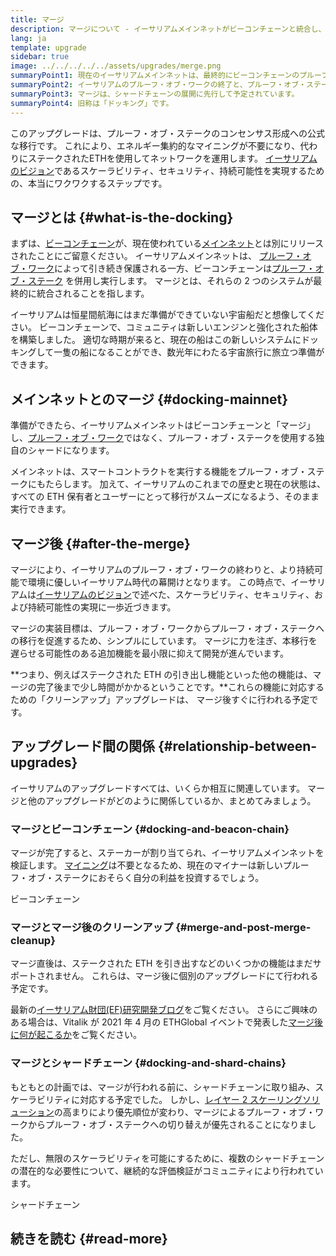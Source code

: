 ```yaml
---
title: マージ
description: マージについて - イーサリアムメインネットがビーコンチェーンと統合し、プルーフ・オブ・ステークシステムの実現
lang: ja
template: upgrade
sidebar: true
image: ../../../../../assets/upgrades/merge.png
summaryPoint1: 現在のイーサリアムメインネットは、最終的にビーコンチェーンのプルーフ・オブ・ステークシステムと「マージ(統合)」されます。
summaryPoint2: イーサリアムのプルーフ・オブ・ワークの終了と、プルーフ・オブ・ステークへの完全な移行がこれで完了します。
summaryPoint3: マージは、シャードチェーンの展開に先行して予定されています。
summaryPoint4: 旧称は「ドッキング」です。
---
```


<UpgradeStatus dateKey="page-upgrades-merge-date">
  このアップグレードは、プルーフ・オブ・ステークのコンセンサス形成への公式な移行です。 これにより、エネルギー集約的なマイニングが不要になり、代わりにステークされたETHを使用してネットワークを運用します。 <a href="/upgrades/vision/">イーサリアムのビジョン</a>であるスケーラビリティ、セキュリティ、持続可能性を実現するための、本当にワクワクするステップです。
</UpgradeStatus>

## マージとは {#what-is-the-docking}

まずは、[ビーコンチェーン](/upgrades/beacon-chain/)が、現在使われている[メインネット](/glossary/#mainnet)とは別にリリースされたことにご留意ください。 イーサリアムメインネットは、 [プルーフ・オブ・ワーク](/developers/docs/consensus-mechanisms/pow/)によって引き続き保護される一方、ビーコンチェーンは[プルーフ・オブ・ステーク](/developers/docs/consensus-mechanisms/pos/) を併用し実行します。 マージとは、それらの 2 つのシステムが最終的に統合されることを指します。

イーサリアムは恒星間航海にはまだ準備ができていない宇宙船だと想像してください。 ビーコンチェーンで、コミュニティは新しいエンジンと強化された船体を構築しました。 適切な時期が来ると、現在の船はこの新しいシステムにドッキングして一隻の船になることができ、数光年にわたる宇宙旅行に旅立つ準備ができます。

## メインネットとのマージ {#docking-mainnet}

準備ができたら、イーサリアムメインネットはビーコンチェーンと「マージ」し、[プルーフ・オブ・ワーク](/developers/docs/consensus-mechanisms/pow/)ではなく、プルーフ・オブ・ステークを使用する独自のシャードになります。

メインネットは、スマートコントラクトを実行する機能をプルーフ・オブ・ステークにもたらします。 加えて、イーサリアムのこれまでの歴史と現在の状態は、すべての ETH 保有者とユーザーにとって移行がスムーズになるよう、そのまま実行できます。

## マージ後 {#after-the-merge}

マージにより、イーサリアムのプルーフ・オブ・ワークの終わりと、より持続可能で環境に優しいイーサリアム時代の幕開けとなります。 この時点で、イーサリアムは[イーサリアムのビジョン](/upgrades/vision/)で述べた、スケーラビリティ、セキュリティ、および持続可能性の実現に一歩近づきます。

マージの実装目標は、プルーフ・オブ・ワークからプルーフ・オブ・ステークへの移行を促進するため、シンプルにしています。 マージに力を注ぎ、本移行を遅らせる可能性のある追加機能を最小限に抑えて開発が進んでいます。

**つまり、例えばステークされた ETH の引き出し機能といった他の機能は、マージの完了後まで少し時間がかかるということです。**これらの機能に対応するための「クリーンアップ」アップグレードは、 マージ後すぐに行われる予定です。

## アップグレード間の関係 {#relationship-between-upgrades}

イーサリアムのアップグレードすべては、いくらか相互に関連しています。 マージと他のアップグレードがどのように関係しているか、まとめてみましょう。

### マージとビーコンチェーン {#docking-and-beacon-chain}

マージが完了すると、ステーカーが割り当てられ、イーサリアムメインネットを検証します。 [マイニング](/developers/docs/consensus-mechanisms/pow/mining/)は不要となるため、現在のマイナーは新しいプルーフ・オブ・ステークにおそらく自分の利益を投資するでしょう。

<ButtonLink to="/upgrades/beacon-chain/">
  ビーコンチェーン
</ButtonLink>

### マージとマージ後のクリーンアップ {#merge-and-post-merge-cleanup}

マージ直後は、ステークされた ETH を引き出すなどのいくつかの機能はまだサポートされません。 これらは、マージ後に個別のアップグレードにて行われる予定です。

最新の[イーサリアム財団(EF)研究開発ブログ](https://blog.ethereum.org/category/research-and-development/)をご覧ください。 さらにご興味のある場合は、Vitalik が 2021 年 4 月の ETHGlobal イベントで発表した[マージ後に何が起こるか](https://youtu.be/7ggwLccuN5s?t=101)をご覧ください。

### マージとシャードチェーン {#docking-and-shard-chains}

もともとの計画では、マージが行われる前に、シャードチェーンに取り組み、スケーラビリティに対応する予定でした。 しかし、[レイヤー 2 スケーリングソリューション](/developers/docs/scaling/#layer-2-scaling)の高まりにより優先順位が変わり、マージによるプルーフ・オブ・ワークからプルーフ・オブ・ステークへの切り替えが優先されることになりました。

ただし、無限のスケーラビリティを可能にするために、複数のシャードチェーンの潜在的な必要性について、継続的な評価検証がコミュニティにより行われています。

<ButtonLink to="/upgrades/sharding/">
  シャードチェーン
</ButtonLink>

## 続きを読む {#read-more}

<MergeArticleList />
